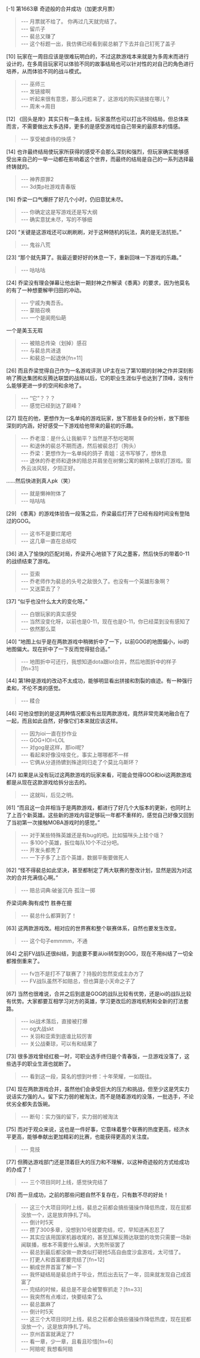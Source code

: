 
[-1] 第1663章 奇迹般的合并成功（加更求月票）
>--- 月票就不给了。 你再过几天就完结了。<br>
>--- 留爪子<br>
>--- 裴总又赚了<br>
>--- 这个标题一出，我仿佛已经看到裴总躺了下去并自己钉死了盖子<br>

[10] 玩家在一周目应该是很难玩明白的，不过这款游戏本来就是为多周末而进行设计的，在多周目玩家可以体验不同的故事结局也可以针对性的对自己的角色进行培养，从而体验不同的战斗模式。
>--- 巫师三<br>
>--- 发链接啊<br>
>--- 听起来很有意思，那么问题来了，这游戏的购买链接在哪儿？<br>
>--- 周末→周目<br>

[12] 《回头是岸》其实只有一条主线，玩家虽然也可以打出不同结局，但总体来而言，不需要做出太多选择，更多的是感受游戏给自己带来的最原本的情感。
>--- 享受被虐待的快感？<br>

[14] 也许最终结局使玩家所获得的感受不会那么深刻和强烈，但玩家确实能够感受出来自己的一举一动都在影响着这个世界，而最终的结局是自己的一系列选择最终铸就的。
>--- 神界原罪2<br>
>--- 3d类p社游戏青春版<br>

[16] 乔梁一口气爆肝了好几个小时，仍旧意犹未尽。
>--- 你确定这是写游戏还是写大纲<br>
>--- 确实意犹未尽，写的不够细<br>

[20] “关键是这游戏还可以刷刷刷，对于这种随机的玩法，真的是无法抗拒。”
>--- 鬼谷八荒<br>

[23] “那个就先算了。我最近要好好的休息一下，重新回味一下游戏的乐趣。”
>--- 咕咕咕<br>

[24] 乔梁没有理会弹幕让他出新一期封神之作解读《黍离》的要求，因为他莫名的有了一种想要解甲归田的冲动。
>--- 宁戚为夷吾舌。<br>
>--- 蒙赔召唤<br>
>--- 一个是阆苑仙葩

一个是美玉无瑕<br>
>--- 被赔总传染（划掉）感召<br>
>--- 与裴总共进退<br>
>--- 和裴总一起退休[fn=11]<br>

[26] 而且乔梁觉得自己作为一名游戏评测 UP主在出了第10期的封神之作并深刻影响了腾达集团和反腾达联盟的战局以后，它的职业生涯似乎也达到了顶峰，没有什么能够更进一步的空间和余地了。
>--- “它”？？？<br>
>--- 感觉已经到达了巅峰？<br>

[27] 现在的他，更想作为一名单纯的游戏玩家，放下那些复杂的分析，放下那些深刻的内涵，好好感受一下游戏给他带来的最初的乐趣。
>--- 乔老湿：是什么让我躺平？当然是不愁吃喝啊<br>
>--- 和退休的裴总不期而遇，然后被裴总打（狗头）<br>
>--- 乔梁：更想作为一名单纯的鸽子
青姐：这书写够了，想休息<br>
>--- 退休的乔老师和退休的赔总并肩坐在树懒公寓的躺椅上联机打游戏。窗外云淡风轻，夕阳正好。


……然后快进到真人pk（笑）<br>
>--- 就是懒神附体了<br>
>--- 咕咕咕<br>

[29] 《黍离》的游戏体验告一段落之后，乔梁最后打开了已经有段时间没有登陆过的GOG。
>--- 这书不是要烂尾吧<br>
>--- 这几章一直在总结哎<br>

[36] 进入了愉快的匹配对局，乔梁开心地锁下了风之墨客，然后快乐的带着0-11的战绩结束了游戏。
>--- 亚索<br>
>--- 乔老师作为裴总的头号之敌很久了。也没有一个英雄形象啊？<br>
>--- 又送菜去了？<br>

[37] “似乎也没什么太大的变化呀。”
>--- 白银玩家的真实感受<br>
>--- 当然没变化呀，以前也是0-11，现在也是0-11，你已经菜到没有感知了<br>
>--- 依然那么菜<br>

[40] “地图上似乎是在两款游戏中稍微折中了一下，以前GOG的地图偏小，ioi的地图偏大。现在折中了一下反而觉得挺合适。”
>--- 地图折中可还行，我想知道dota跟lol合并，然后地图折中的样子[fn=31]<br>

[44] 第1种是游戏的改动不太成功，能够明显看出拼接和割裂的痕迹。有一种强行柔和，不伦不类的感觉。
>--- 糅合<br>

[46] 可他没想到的是这两种情况都没有出现两款游戏，竟然非常完美地融合在了一起，而且如此自然，好像它们本来就应该这样。
>--- 因为ioi一直在抄作业<br>
>--- GOG+IOI=LOL<br>
>--- 对gog是这样，那ioi呢?<br>
>--- 看起来好像没啥变化，事实上哪哪都不一样<br>
>--- 它俩从分道扬镳到殊途同归走了个莫比乌斯环？<br>

[47] 如果是从没有玩过这两款游戏的玩家来看，可能会觉得GOG和ioi这两款游戏都是从现在这款游戏给拆分出去的。
>--- 这就叫，后见之明。<br>

[61] “而且这一合并相当于是两款游戏，都进行了好几个大版本的更新，也同时上了上百个新英雄。这些新的游戏内容足够玩一年都不重样的，感觉自己好像又回到了当初第一次接触MOBA游戏时的感觉。”
>--- 对于某些特殊英雄还是有bug的吧。比如猫咪头上挂个瑶？<br>
>--- 多100个英雄，扳位每队10个不过分吧。<br>
>--- 开发头都秃了<br>
>--- 一下子多了上百个英雄，数据平衡要做死人<br>

[62] “怪不得裴总如此坚决，甚至都制定了两大联赛的整改计划，显然是因为对这次的合并充满信心啊。”
>--- 赔总词典:破釜沉舟 孤注一掷

乔梁词典:胸有成竹 胜券在握<br>
>--- 裴总什么都算到了！<br>

[63] 这两款游戏改。相对应的世界赛和整个联赛体系，自然也要发生改变。
>--- 这个句子emmmm，不通<br>

[64] 之前FV战队还很纠结，到底要不要从ioi转型到GOG，现在不用纠结了一切全都推倒重来了。
>--- fv岂不是打不了联赛了？持股的忽然变成主办方了<br>
>--- FV战队虽然不如赔总，但也算是小天命之子了<br>

[67] 当然也很难说，合并之后到底是GOG的战队比较有优势，还是ioi的战队比较有优势。大家都要互相学习对方的英雄，学习更改后的游戏机制和全新的打法套路。
>--- ioi战术落后，直接被打爆<br>
>--- og大战skt<br>
>--- 关羽和亚索到底谁比较厉害<br>
>--- 关公战秦琼，可以有和结果了<br>

[73] 很多游戏曾经红极一时，可职业选手终归是个青春饭，一旦游戏没落了，这些选手的职业生涯也就断了。
>--- 看到这一段，莫名的想到叶修：十年荣耀，一如既往。<br>

[74] 现在两款游戏合并，虽然他们会承受巨大的压力和挑战，但至少这是凭实力说话实力强的人。留下实力弱的被淘汰，而不是随着游戏的没落，一批选手，不论优劣全都失去饭碗。
>--- 断句：实力强的留下，实力弱的被淘汰<br>

[75] 而对于观众来说，这也是一件好事，它意味着整个联赛的热度更高，经济水平更高，能够奉献出更加精彩的比赛，也能获得更高的关注度。
>--- 竞技<br>

[77] 但腾达游戏部门还是顶着巨大的压力和不理解，以这种奇迹般的方式给成功的办成了！
>--- 三个项目同时上线，感觉快完结了<br>

[78] 而一旦成功，之前的那些问题自然不复存在，只有数不尽的好处！
>--- 这三个大项目同时上线，裴总之前都会搞些骚操作降低热度，现在屁都没放一个，这是放弃挣扎了吗。<br>
>--- 倒计时5天<br>
>--- 攒了300多章，没想到10号就要完结，哎，早知道再忍忍了<br>
>--- 其实应该用国家机器收尾的，甚至瓦解反腾达联盟的攻势只需要一场新闻联播，根本不需要什么解读，大势所驱罢了<br>
>--- 裴总到最后都没做一款类似打砸抢5高自由度沙盒游戏，太可惜了。<br>
>--- 打更人和首富都要完结了[fn=12]<br>
>--- 躺成世界首富了解一下<br>
>--- 我怀疑结局是裴总终于毕业，然后出去玩了一年，回来就发现自己成首富了<br>
>--- 完结的时候，裴总是不是会被警察抓走？[fn=33]<br>
>--- 我突然有点难过，快要结束了么<br>
>--- 裴总赢麻了<br>
>--- 倒计时5天<br>
>--- 这三个大项目同时上线，裴总之前都会搞些骚操作降低热度，现在屁都没放一个，这是放弃挣扎了吗。<br>
>--- 京州首富就满足了?<br>
>--- 看一章，少一章，且看且珍惜[fn=6]<br>
>--- 阿赔呢 我想看阿赔<br>
